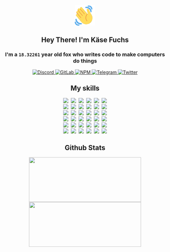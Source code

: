 <div><p align=center><img src=./resources/images/wave.gif width=64px height=64px></p><h2 align=center>Hey There! I'm Käse Fuchs</h2><h3 align=center>I'm a <code>18.32261</code> year old fox who writes code to make computers do things</h3><p align=center><a href=https://discord.com/users/507526681125322772><img alt=Discord src="https://img.shields.io/badge/Discord-5865F2?logo=discord&logoColor=white&style=flat-square#377d7f352acc4f962df2b34072de0418"> </a><a href=https://gitlab.com/kasefuchs><img alt=GitLab src="https://img.shields.io/badge/GitLab-330F63?logo=gitlab&logoColor=white&style=flat-square#377d7f352acc4f962df2b34072de0418"> </a><a href=https://npmjs.com/~kasefuchs><img alt=NPM src="https://img.shields.io/badge/NPM-CB3837?logo=npm&logoColor=white&style=flat-square#377d7f352acc4f962df2b34072de0418"> </a><a href=https://t.me/kasefuchs><img alt=Telegram src="https://img.shields.io/badge/Telegram-2CA5E0?logo=telegram&logoColor=white&style=flat-square#377d7f352acc4f962df2b34072de0418"> </a><a href=https://twitter.com/kasefuchs><img alt=Twitter src="https://img.shields.io/badge/Twitter-1DA1F2?logo=twitter&logoColor=white&style=flat-square#377d7f352acc4f962df2b34072de0418"></a></p><h2 align=center>My skills</h2><p align=center><a href=https://aws.amazon.com/ ><picture><source srcset="https://skillicons.dev/icons?i=aws&theme=dark#377d7f352acc4f962df2b34072de0418" media="(prefers-color-scheme: dark)"><source srcset="https://skillicons.dev/icons?i=aws&theme=light#377d7f352acc4f962df2b34072de0418" media="(prefers-color-scheme: light), (prefers-color-scheme: no-preference)"><img src="https://skillicons.dev/icons?i=aws&theme=light#377d7f352acc4f962df2b34072de0418"></picture></a>&nbsp;&nbsp;<a href=https://en.wikipedia.org/wiki/Bash_(Unix_shell)><picture><source srcset="https://skillicons.dev/icons?i=bash&theme=dark#377d7f352acc4f962df2b34072de0418" media="(prefers-color-scheme: dark)"><source srcset="https://skillicons.dev/icons?i=bash&theme=light#377d7f352acc4f962df2b34072de0418" media="(prefers-color-scheme: light), (prefers-color-scheme: no-preference)"><img src="https://skillicons.dev/icons?i=bash&theme=light#377d7f352acc4f962df2b34072de0418"></picture></a>&nbsp;&nbsp;<a href=https://discord.com/developers/docs><picture><source srcset="https://skillicons.dev/icons?i=bots&theme=dark#377d7f352acc4f962df2b34072de0418" media="(prefers-color-scheme: dark)"><source srcset="https://skillicons.dev/icons?i=bots&theme=light#377d7f352acc4f962df2b34072de0418" media="(prefers-color-scheme: light), (prefers-color-scheme: no-preference)"><img src="https://skillicons.dev/icons?i=bots&theme=light#377d7f352acc4f962df2b34072de0418"></picture></a>&nbsp;&nbsp;<a href=https://www.cloudflare.com/ ><picture><source srcset="https://skillicons.dev/icons?i=cloudflare&theme=dark#377d7f352acc4f962df2b34072de0418" media="(prefers-color-scheme: dark)"><source srcset="https://skillicons.dev/icons?i=cloudflare&theme=light#377d7f352acc4f962df2b34072de0418" media="(prefers-color-scheme: light), (prefers-color-scheme: no-preference)"><img src="https://skillicons.dev/icons?i=cloudflare&theme=light#377d7f352acc4f962df2b34072de0418"></picture></a>&nbsp;&nbsp;<a href=https://en.wikipedia.org/wiki/CSS><picture><source srcset="https://skillicons.dev/icons?i=css&theme=dark#377d7f352acc4f962df2b34072de0418" media="(prefers-color-scheme: dark)"><source srcset="https://skillicons.dev/icons?i=css&theme=light#377d7f352acc4f962df2b34072de0418" media="(prefers-color-scheme: light), (prefers-color-scheme: no-preference)"><img src="https://skillicons.dev/icons?i=css&theme=light#377d7f352acc4f962df2b34072de0418"></picture></a>&nbsp;&nbsp;<a href=https://www.docker.com/ ><picture><source srcset="https://skillicons.dev/icons?i=docker&theme=dark#377d7f352acc4f962df2b34072de0418" media="(prefers-color-scheme: dark)"><source srcset="https://skillicons.dev/icons?i=docker&theme=light#377d7f352acc4f962df2b34072de0418" media="(prefers-color-scheme: light), (prefers-color-scheme: no-preference)"><img src="https://skillicons.dev/icons?i=docker&theme=light#377d7f352acc4f962df2b34072de0418"></picture></a><br><a href=https://www.electronjs.org/ ><picture><source srcset="https://skillicons.dev/icons?i=electron&theme=dark#377d7f352acc4f962df2b34072de0418" media="(prefers-color-scheme: dark)"><source srcset="https://skillicons.dev/icons?i=electron&theme=light#377d7f352acc4f962df2b34072de0418" media="(prefers-color-scheme: light), (prefers-color-scheme: no-preference)"><img src="https://skillicons.dev/icons?i=electron&theme=light#377d7f352acc4f962df2b34072de0418"></picture></a>&nbsp;&nbsp;<a href=https://expressjs.com/ ><picture><source srcset="https://skillicons.dev/icons?i=express&theme=dark#377d7f352acc4f962df2b34072de0418" media="(prefers-color-scheme: dark)"><source srcset="https://skillicons.dev/icons?i=express&theme=light#377d7f352acc4f962df2b34072de0418" media="(prefers-color-scheme: light), (prefers-color-scheme: no-preference)"><img src="https://skillicons.dev/icons?i=express&theme=light#377d7f352acc4f962df2b34072de0418"></picture></a>&nbsp;&nbsp;<a href=https://www.figma.com/ ><picture><source srcset="https://skillicons.dev/icons?i=figma&theme=dark#377d7f352acc4f962df2b34072de0418" media="(prefers-color-scheme: dark)"><source srcset="https://skillicons.dev/icons?i=figma&theme=light#377d7f352acc4f962df2b34072de0418" media="(prefers-color-scheme: light), (prefers-color-scheme: no-preference)"><img src="https://skillicons.dev/icons?i=figma&theme=light#377d7f352acc4f962df2b34072de0418"></picture></a>&nbsp;&nbsp;<a href=https://firebase.google.com/ ><picture><source srcset="https://skillicons.dev/icons?i=firebase&theme=dark#377d7f352acc4f962df2b34072de0418" media="(prefers-color-scheme: dark)"><source srcset="https://skillicons.dev/icons?i=firebase&theme=light#377d7f352acc4f962df2b34072de0418" media="(prefers-color-scheme: light), (prefers-color-scheme: no-preference)"><img src="https://skillicons.dev/icons?i=firebase&theme=light#377d7f352acc4f962df2b34072de0418"></picture></a>&nbsp;&nbsp;<a href=https://flask.palletsprojects.com/ ><picture><source srcset="https://skillicons.dev/icons?i=flask&theme=dark#377d7f352acc4f962df2b34072de0418" media="(prefers-color-scheme: dark)"><source srcset="https://skillicons.dev/icons?i=flask&theme=light#377d7f352acc4f962df2b34072de0418" media="(prefers-color-scheme: light), (prefers-color-scheme: no-preference)"><img src="https://skillicons.dev/icons?i=flask&theme=light#377d7f352acc4f962df2b34072de0418"></picture></a>&nbsp;&nbsp;<a href=https://cloud.google.com/ ><picture><source srcset="https://skillicons.dev/icons?i=gcp&theme=dark#377d7f352acc4f962df2b34072de0418" media="(prefers-color-scheme: dark)"><source srcset="https://skillicons.dev/icons?i=gcp&theme=light#377d7f352acc4f962df2b34072de0418" media="(prefers-color-scheme: light), (prefers-color-scheme: no-preference)"><img src="https://skillicons.dev/icons?i=gcp&theme=light#377d7f352acc4f962df2b34072de0418"></picture></a><br><a href=https://git-scm.com/ ><picture><source srcset="https://skillicons.dev/icons?i=git&theme=dark#377d7f352acc4f962df2b34072de0418" media="(prefers-color-scheme: dark)"><source srcset="https://skillicons.dev/icons?i=git&theme=light#377d7f352acc4f962df2b34072de0418" media="(prefers-color-scheme: light), (prefers-color-scheme: no-preference)"><img src="https://skillicons.dev/icons?i=git&theme=light#377d7f352acc4f962df2b34072de0418"></picture></a>&nbsp;&nbsp;<a href=https://github.com/ ><picture><source srcset="https://skillicons.dev/icons?i=github&theme=dark#377d7f352acc4f962df2b34072de0418" media="(prefers-color-scheme: dark)"><source srcset="https://skillicons.dev/icons?i=github&theme=light#377d7f352acc4f962df2b34072de0418" media="(prefers-color-scheme: light), (prefers-color-scheme: no-preference)"><img src="https://skillicons.dev/icons?i=github&theme=light#377d7f352acc4f962df2b34072de0418"></picture></a>&nbsp;&nbsp;<a href=https://gitlab.com/ ><picture><source srcset="https://skillicons.dev/icons?i=gitlab&theme=dark#377d7f352acc4f962df2b34072de0418" media="(prefers-color-scheme: dark)"><source srcset="https://skillicons.dev/icons?i=gitlab&theme=light#377d7f352acc4f962df2b34072de0418" media="(prefers-color-scheme: light), (prefers-color-scheme: no-preference)"><img src="https://skillicons.dev/icons?i=gitlab&theme=light#377d7f352acc4f962df2b34072de0418"></picture></a>&nbsp;&nbsp;<a href=https://www.heroku.com/ ><picture><source srcset="https://skillicons.dev/icons?i=heroku&theme=dark#377d7f352acc4f962df2b34072de0418" media="(prefers-color-scheme: dark)"><source srcset="https://skillicons.dev/icons?i=heroku&theme=light#377d7f352acc4f962df2b34072de0418" media="(prefers-color-scheme: light), (prefers-color-scheme: no-preference)"><img src="https://skillicons.dev/icons?i=heroku&theme=light#377d7f352acc4f962df2b34072de0418"></picture></a>&nbsp;&nbsp;<a href=https://en.wikipedia.org/wiki/HTML><picture><source srcset="https://skillicons.dev/icons?i=html&theme=dark#377d7f352acc4f962df2b34072de0418" media="(prefers-color-scheme: dark)"><source srcset="https://skillicons.dev/icons?i=html&theme=light#377d7f352acc4f962df2b34072de0418" media="(prefers-color-scheme: light), (prefers-color-scheme: no-preference)"><img src="https://skillicons.dev/icons?i=html&theme=light#377d7f352acc4f962df2b34072de0418"></picture></a>&nbsp;&nbsp;<a href=https://en.wikipedia.org/wiki/JavaScript><picture><source srcset="https://skillicons.dev/icons?i=js&theme=dark#377d7f352acc4f962df2b34072de0418" media="(prefers-color-scheme: dark)"><source srcset="https://skillicons.dev/icons?i=js&theme=light#377d7f352acc4f962df2b34072de0418" media="(prefers-color-scheme: light), (prefers-color-scheme: no-preference)"><img src="https://skillicons.dev/icons?i=js&theme=light#377d7f352acc4f962df2b34072de0418"></picture></a><br><a href=https://en.wikipedia.org/wiki/Linux><picture><source srcset="https://skillicons.dev/icons?i=linux&theme=dark#377d7f352acc4f962df2b34072de0418" media="(prefers-color-scheme: dark)"><source srcset="https://skillicons.dev/icons?i=linux&theme=light#377d7f352acc4f962df2b34072de0418" media="(prefers-color-scheme: light), (prefers-color-scheme: no-preference)"><img src="https://skillicons.dev/icons?i=linux&theme=light#377d7f352acc4f962df2b34072de0418"></picture></a>&nbsp;&nbsp;<a href=https://mui.com/ ><picture><source srcset="https://skillicons.dev/icons?i=materialui&theme=dark#377d7f352acc4f962df2b34072de0418" media="(prefers-color-scheme: dark)"><source srcset="https://skillicons.dev/icons?i=materialui&theme=light#377d7f352acc4f962df2b34072de0418" media="(prefers-color-scheme: light), (prefers-color-scheme: no-preference)"><img src="https://skillicons.dev/icons?i=materialui&theme=light#377d7f352acc4f962df2b34072de0418"></picture></a>&nbsp;&nbsp;<a href=https://en.wikipedia.org/wiki/Markdown><picture><source srcset="https://skillicons.dev/icons?i=md&theme=dark#377d7f352acc4f962df2b34072de0418" media="(prefers-color-scheme: dark)"><source srcset="https://skillicons.dev/icons?i=md&theme=light#377d7f352acc4f962df2b34072de0418" media="(prefers-color-scheme: light), (prefers-color-scheme: no-preference)"><img src="https://skillicons.dev/icons?i=md&theme=light#377d7f352acc4f962df2b34072de0418"></picture></a>&nbsp;&nbsp;<a href=https://www.mongodb.com/ ><picture><source srcset="https://skillicons.dev/icons?i=mongodb&theme=dark#377d7f352acc4f962df2b34072de0418" media="(prefers-color-scheme: dark)"><source srcset="https://skillicons.dev/icons?i=mongodb&theme=light#377d7f352acc4f962df2b34072de0418" media="(prefers-color-scheme: light), (prefers-color-scheme: no-preference)"><img src="https://skillicons.dev/icons?i=mongodb&theme=light#377d7f352acc4f962df2b34072de0418"></picture></a>&nbsp;&nbsp;<a href=https://www.mysql.com/ ><picture><source srcset="https://skillicons.dev/icons?i=mysql&theme=dark#377d7f352acc4f962df2b34072de0418" media="(prefers-color-scheme: dark)"><source srcset="https://skillicons.dev/icons?i=mysql&theme=light#377d7f352acc4f962df2b34072de0418" media="(prefers-color-scheme: light), (prefers-color-scheme: no-preference)"><img src="https://skillicons.dev/icons?i=mysql&theme=light#377d7f352acc4f962df2b34072de0418"></picture></a>&nbsp;&nbsp;<a href=https://nextjs.org/ ><picture><source srcset="https://skillicons.dev/icons?i=nextjs&theme=dark#377d7f352acc4f962df2b34072de0418" media="(prefers-color-scheme: dark)"><source srcset="https://skillicons.dev/icons?i=nextjs&theme=light#377d7f352acc4f962df2b34072de0418" media="(prefers-color-scheme: light), (prefers-color-scheme: no-preference)"><img src="https://skillicons.dev/icons?i=nextjs&theme=light#377d7f352acc4f962df2b34072de0418"></picture></a><br><a href=https://nodejs.org/en/ ><picture><source srcset="https://skillicons.dev/icons?i=nodejs&theme=dark#377d7f352acc4f962df2b34072de0418" media="(prefers-color-scheme: dark)"><source srcset="https://skillicons.dev/icons?i=nodejs&theme=light#377d7f352acc4f962df2b34072de0418" media="(prefers-color-scheme: light), (prefers-color-scheme: no-preference)"><img src="https://skillicons.dev/icons?i=nodejs&theme=light#377d7f352acc4f962df2b34072de0418"></picture></a>&nbsp;&nbsp;<a href=https://www.postgresql.org/ ><picture><source srcset="https://skillicons.dev/icons?i=postgres&theme=dark#377d7f352acc4f962df2b34072de0418" media="(prefers-color-scheme: dark)"><source srcset="https://skillicons.dev/icons?i=postgres&theme=light#377d7f352acc4f962df2b34072de0418" media="(prefers-color-scheme: light), (prefers-color-scheme: no-preference)"><img src="https://skillicons.dev/icons?i=postgres&theme=light#377d7f352acc4f962df2b34072de0418"></picture></a>&nbsp;&nbsp;<a href=https://learn.microsoft.com/en-us/powershell/ ><picture><source srcset="https://skillicons.dev/icons?i=powershell&theme=dark#377d7f352acc4f962df2b34072de0418" media="(prefers-color-scheme: dark)"><source srcset="https://skillicons.dev/icons?i=powershell&theme=light#377d7f352acc4f962df2b34072de0418" media="(prefers-color-scheme: light), (prefers-color-scheme: no-preference)"><img src="https://skillicons.dev/icons?i=powershell&theme=light#377d7f352acc4f962df2b34072de0418"></picture></a>&nbsp;&nbsp;<a href=https://www.python.org/ ><picture><source srcset="https://skillicons.dev/icons?i=py&theme=dark#377d7f352acc4f962df2b34072de0418" media="(prefers-color-scheme: dark)"><source srcset="https://skillicons.dev/icons?i=py&theme=light#377d7f352acc4f962df2b34072de0418" media="(prefers-color-scheme: light), (prefers-color-scheme: no-preference)"><img src="https://skillicons.dev/icons?i=py&theme=light#377d7f352acc4f962df2b34072de0418"></picture></a>&nbsp;&nbsp;<a href=https://www.raspberrypi.org/ ><picture><source srcset="https://skillicons.dev/icons?i=raspberrypi&theme=dark#377d7f352acc4f962df2b34072de0418" media="(prefers-color-scheme: dark)"><source srcset="https://skillicons.dev/icons?i=raspberrypi&theme=light#377d7f352acc4f962df2b34072de0418" media="(prefers-color-scheme: light), (prefers-color-scheme: no-preference)"><img src="https://skillicons.dev/icons?i=raspberrypi&theme=light#377d7f352acc4f962df2b34072de0418"></picture></a>&nbsp;&nbsp;<a href=https://reactjs.org/ ><picture><source srcset="https://skillicons.dev/icons?i=react&theme=dark#377d7f352acc4f962df2b34072de0418" media="(prefers-color-scheme: dark)"><source srcset="https://skillicons.dev/icons?i=react&theme=light#377d7f352acc4f962df2b34072de0418" media="(prefers-color-scheme: light), (prefers-color-scheme: no-preference)"><img src="https://skillicons.dev/icons?i=react&theme=light#377d7f352acc4f962df2b34072de0418"></picture></a><br><a href=https://redux.js.org/ ><picture><source srcset="https://skillicons.dev/icons?i=redux&theme=dark#377d7f352acc4f962df2b34072de0418" media="(prefers-color-scheme: dark)"><source srcset="https://skillicons.dev/icons?i=redux&theme=light#377d7f352acc4f962df2b34072de0418" media="(prefers-color-scheme: light), (prefers-color-scheme: no-preference)"><img src="https://skillicons.dev/icons?i=redux&theme=light#377d7f352acc4f962df2b34072de0418"></picture></a>&nbsp;&nbsp;<a href=https://en.wikipedia.org/wiki/Regular_expression><picture><source srcset="https://skillicons.dev/icons?i=regex&theme=dark#377d7f352acc4f962df2b34072de0418" media="(prefers-color-scheme: dark)"><source srcset="https://skillicons.dev/icons?i=regex&theme=light#377d7f352acc4f962df2b34072de0418" media="(prefers-color-scheme: light), (prefers-color-scheme: no-preference)"><img src="https://skillicons.dev/icons?i=regex&theme=light#377d7f352acc4f962df2b34072de0418"></picture></a>&nbsp;&nbsp;<a href=https://en.wikipedia.org/wiki/Sass_(stylesheet_language)><picture><source srcset="https://skillicons.dev/icons?i=sass&theme=dark#377d7f352acc4f962df2b34072de0418" media="(prefers-color-scheme: dark)"><source srcset="https://skillicons.dev/icons?i=sass&theme=light#377d7f352acc4f962df2b34072de0418" media="(prefers-color-scheme: light), (prefers-color-scheme: no-preference)"><img src="https://skillicons.dev/icons?i=sass&theme=light#377d7f352acc4f962df2b34072de0418"></picture></a>&nbsp;&nbsp;<a href=https://www.typescriptlang.org/ ><picture><source srcset="https://skillicons.dev/icons?i=ts&theme=dark#377d7f352acc4f962df2b34072de0418" media="(prefers-color-scheme: dark)"><source srcset="https://skillicons.dev/icons?i=ts&theme=light#377d7f352acc4f962df2b34072de0418" media="(prefers-color-scheme: light), (prefers-color-scheme: no-preference)"><img src="https://skillicons.dev/icons?i=ts&theme=light#377d7f352acc4f962df2b34072de0418"></picture></a>&nbsp;&nbsp;<a href=https://unity.com/ ><picture><source srcset="https://skillicons.dev/icons?i=unity&theme=dark#377d7f352acc4f962df2b34072de0418" media="(prefers-color-scheme: dark)"><source srcset="https://skillicons.dev/icons?i=unity&theme=light#377d7f352acc4f962df2b34072de0418" media="(prefers-color-scheme: light), (prefers-color-scheme: no-preference)"><img src="https://skillicons.dev/icons?i=unity&theme=light#377d7f352acc4f962df2b34072de0418"></picture></a>&nbsp;&nbsp;<a href=https://workers.cloudflare.com/ ><picture><source srcset="https://skillicons.dev/icons?i=workers&theme=dark#377d7f352acc4f962df2b34072de0418" media="(prefers-color-scheme: dark)"><source srcset="https://skillicons.dev/icons?i=workers&theme=light#377d7f352acc4f962df2b34072de0418" media="(prefers-color-scheme: light), (prefers-color-scheme: no-preference)"><img src="https://skillicons.dev/icons?i=workers&theme=light#377d7f352acc4f962df2b34072de0418"></picture></a><br></p><h2 align=center>Github Stats</h2><p align=center><picture><source srcset="https://github-readme-stats-kasefuchs.vercel.app/api/?count_private=true&hide_border=true&hide_rank=true&line_height=20&hide_title=true&username=Kasefuchs&theme=dark#377d7f352acc4f962df2b34072de0418" media="(prefers-color-scheme: dark)"><source srcset="https://github-readme-stats-kasefuchs.vercel.app/api/?count_private=true&hide_border=true&hide_rank=true&line_height=20&hide_title=true&username=Kasefuchs&theme=light#377d7f352acc4f962df2b34072de0418" media="(prefers-color-scheme: light), (prefers-color-scheme: no-preference)"><img align=middle width=350 height=140 src="https://github-readme-stats-kasefuchs.vercel.app/api/?count_private=true&hide_border=true&hide_rank=true&line_height=20&hide_title=true&username=Kasefuchs&theme=light#377d7f352acc4f962df2b34072de0418"></picture><picture><source srcset="https://github-readme-stats-kasefuchs.vercel.app/api/top-langs/?count_private=true&hide_border=true&layout=compact&username=Kasefuchs&theme=dark#377d7f352acc4f962df2b34072de0418" media="(prefers-color-scheme: dark)"><source srcset="https://github-readme-stats-kasefuchs.vercel.app/api/top-langs/?count_private=true&hide_border=true&layout=compact&username=Kasefuchs&theme=light#377d7f352acc4f962df2b34072de0418" media="(prefers-color-scheme: light), (prefers-color-scheme: no-preference)"><img align=middle width=350 height=140 src="https://github-readme-stats-kasefuchs.vercel.app/api/top-langs/?count_private=true&hide_border=true&layout=compact&username=Kasefuchs&theme=light#377d7f352acc4f962df2b34072de0418"></picture></p><img src="https://hit.yhype.me/github/profile?user_id=64592097#377d7f352acc4f962df2b34072de0418" alt=""></div>